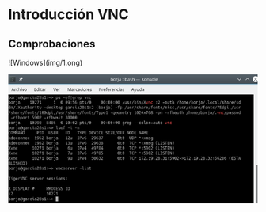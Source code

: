 <h1> Introducción VNC </h1>
<h2>Comprobaciones</h2>
![Windows](img/1.ong)

<p> </p>

![OpenSUSE](img/2.png)
